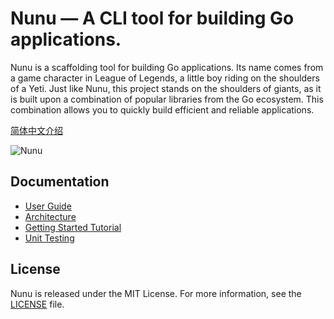 # Nunu — A CLI tool for building Go applications.

Nunu is a scaffolding tool for building Go applications. Its name comes from a game character in League of Legends, a
little boy riding on the shoulders of a Yeti. Just like Nunu, this project stands on the shoulders of giants, as it is
built upon a combination of popular libraries from the Go ecosystem. This combination allows you to quickly build
efficient and reliable applications.

[简体中文介绍](https://github.com/go-nunu/nunu/blob/main/README_zh.md)

![Nunu](https://github.com/go-nunu/nunu/blob/main/.github/assets/banner.png)

## Documentation

* [User Guide](https://github.com/go-nunu/nunu/blob/main/docs/en/guide.md)
* [Architecture](https://github.com/go-nunu/nunu/blob/main/docs/en/architecture.md)
* [Getting Started Tutorial](https://github.com/go-nunu/nunu/blob/main/docs/en/tutorial.md)
* [Unit Testing](https://github.com/go-nunu/nunu/blob/main/docs/en/unit_testing.md)

## License

Nunu is released under the MIT License. For more information, see the [LICENSE](LICENSE) file.